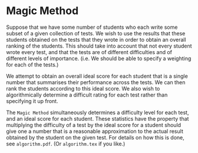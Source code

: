 # Magic Method

Suppose that we have some number of students who each write some subset of a given collection of tests. We wish to use the results that these students obtained on the tests that they wrote in order to obtain an overall ranking of the students. This should take into account that not every student wrote every test, and that the tests are of different difficulties and of different levels of importance. (i.e. We should be able to specify a weighting for each of the tests.)

We attempt to obtain an overall ideal score for each student that is a single number that summarises their performance across the tests. We can then rank the students according to this ideal score. We also wish to algorithmically determine a difficult rating for each test rather than specifying it up front.

The `Magic Method` simultaneously determines a difficulty level for each test, and an ideal score for each student. These statistics have the property that multiplying the difficulty of a test by the ideal score for a student should give one a number that is a reasonable approximation to the actual result obtained by the student on the given test. For details on how this is done, see `algorithm.pdf`. (Or `algorithm.tex` if you like.)